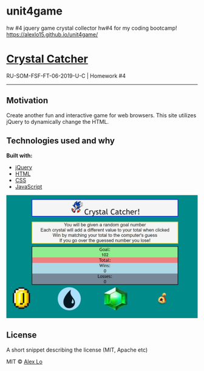 # unit4game
hw #4 jquery game
 crystal collector hw#4 for my coding bootcamp!
https://alexlo15.github.io/unit4game/





# [Crystal Catcher](https://alexlo15.github.io/unit4game/)
RU-SOM-FSF-FT-06-2019-U-C | Homework #4

___

## Motivation
Create another fun and interactive game for web browsers. This site utilizes jQuery to dynamically change the HTML.

## Technologies used and why

**Built with:**
* [jQuery](https://jquery.com/)
* [HTML](https://www.w3schools.com/html/)
* [CSS](https://www.w3schools.com/css/)
* [JavaScript](https://www.javascript.com/)


![MemoryGame](crystal.JPG)




## License
A short snippet describing the license (MIT, Apache etc)

MIT © 
[Alex Lo](https://github.com/alexlo15)





